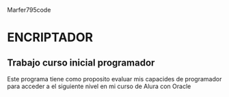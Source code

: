 Marfer795code
<h1>ENCRIPTADOR</h1>
<h2>Trabajo curso inicial programador</h2>
Este programa tiene como proposito evaluar mis capacides de programador para acceder a el siguiente nivel en mi curso de Alura con Oracle
